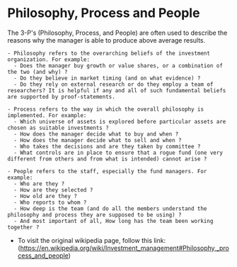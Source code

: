 # Philosophy, Process and People
The 3-P's (Philosophy, Process, and People) are often used to describe the reasons why the manager is able to produce above average results.

    - Philosophy refers to the overarching beliefs of the investment organization. For example:
      - Does the manager buy growth or value shares, or a combination of the two (and why) ?
      - Do they believe in market timing (and on what evidence) ?
      - Do they rely on external research or do they employ a team of researchers? It is helpful if any and all of such fundamental beliefs are supported by proof-statements.
  
    - Process refers to the way in which the overall philosophy is implemented. For example: 
      - Which universe of assets is explored before particular assets are chosen as suitable investments ?
      - How does the manager decide what to buy and when ? 
      - How does the manager decide what to sell and when ?
      - Who takes the decisions and are they taken by committee ?
      - What controls are in place to ensure that a rogue fund (one very different from others and from what is intended) cannot arise ?
  
    - People refers to the staff, especially the fund managers. For example: 
      - Who are they ? 
      - How are they selected ? 
      - How old are they ? 
      - Who reports to whom ? 
      - How deep is the team (and do all the members understand the philosophy and process they are supposed to be using) ? 
      - And most important of all, How long has the team been working together ?
 
- To visit the original wikipedia page, follow this link: (https://en.wikipedia.org/wiki/Investment_management#Philosophy,_process_and_people)
